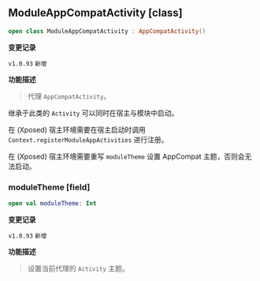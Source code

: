 ## ModuleAppCompatActivity [class]

```kotlin
open class ModuleAppCompatActivity : AppCompatActivity()
```

**变更记录**

`v1.0.93` `新增`

**功能描述**

> 代理 `AppCompatActivity`。

继承于此类的 `Activity` 可以同时在宿主与模块中启动。

在 (Xposed) 宿主环境需要在宿主启动时调用 `Context.registerModuleAppActivities` 进行注册。

在 (Xposed) 宿主环境需要重写 `moduleTheme` 设置 AppCompat 主题，否则会无法启动。

### moduleTheme [field]

```kotlin
open val moduleTheme: Int
```

**变更记录**

`v1.0.93` `新增`

**功能描述**

> 设置当前代理的 `Activity` 主题。
